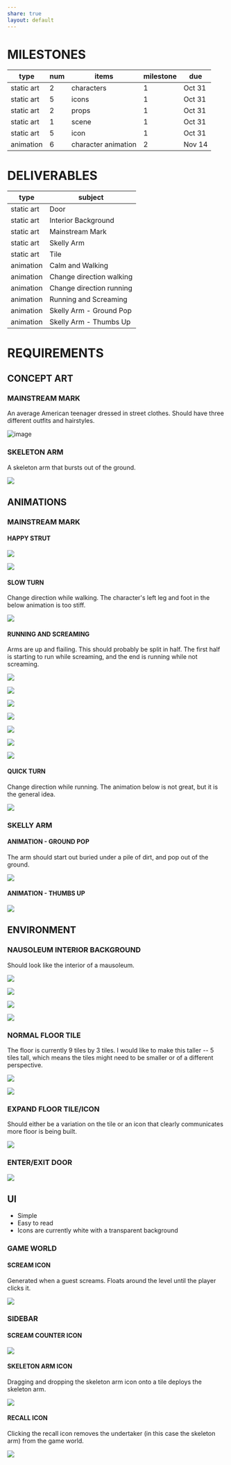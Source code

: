 ```yaml
---
share: true
layout: default
---
```

  
# MILESTONES  
  
| type       | num | items               | milestone | due    |  
| ---------- | --- | ------------------- | --------- | ------ |  
| static art | 2   | characters          | 1         | Oct 31 |  
| static art | 5   | icons               | 1         | Oct 31 |  
| static art | 2   | props               | 1         | Oct 31 |  
| static art | 1   | scene               | 1         | Oct 31 |  
| static art | 5   | icon                | 1         | Oct 31 |  
| animation  | 6   | character animation | 2         | Nov 14 |  
  
# DELIVERABLES  
  
| type       | subject                  |  
| ---------- | ------------------------ |  
| static art | Door                     |  
| static art | Interior Background      |  
| static art | Mainstream Mark          |  
| static art | Skelly Arm               |  
| static art | Tile                     |  
| animation  | Calm and Walking         |  
| animation  | Change direction walking |  
| animation  | Change direction running |  
| animation  | Running and Screaming    |  
| animation  | Skelly Arm - Ground Pop  |  
| animation  | Skelly Arm - Thumbs Up   |  
  
# REQUIREMENTS  
  
## CONCEPT ART  
  
### MAINSTREAM MARK  
  
An average American teenager dressed in street clothes. Should have three different outfits and hairstyles.  
  
![image](Attachments/mark.png)  
  
### SKELETON ARM  
  
A skeleton arm that bursts out of the ground.  
  
![](Attachments/skeleton_arm.png)  
  
## ANIMATIONS  
  
### MAINSTREAM MARK  
  
#### HAPPY STRUT  
  
![](Attachments/strut_1.gif)  
  
![](Attachments/strut_2.gif)  
  
#### SLOW TURN  
  
Change direction while walking. The character's left leg and foot in the below animation is too stiff.  
  
![](Attachments/walk_turn.gif)  
  
#### RUNNING AND SCREAMING  
  
Arms are up and flailing. This should probably be split in half. The first half is starting to run while screaming, and the end is running while not screaming.  
  
![](Attachments/rs_1.gif)  
  
![](Attachments/rs_2.gif)  
  
![](Attachments/rs_3.gif)  
  
![](Attachments/project_1_en-20240925100002501.webp)  
  
![](Attachments/project_1_en-20240925100009137.webp)  
  
![](Attachments/PROJECT_1_EN-20240925100017127.WEBP)  
  
![](Attachments/PROJECT_1_EN-20240925100022674.WEBP)  
  
#### QUICK TURN  
  
Change direction while running. The animation below is not great, but it is the general idea.  
  
![](Attachments/run_turn.gif)  
  
### SKELLY ARM  
  
#### ANIMATION - GROUND POP  
  
The arm should start out buried under a pile of dirt, and pop out of the ground.  
  
![](Attachments/zombie_dead.gif)  
  
#### ANIMATION - THUMBS UP  
  
![](Attachments/200w%202.gif)  
  
## ENVIRONMENT  
  
### NAUSOLEUM INTERIOR BACKGROUND  
  
Should look like the interior of a mausoleum.  
  
![](Attachments/project_1_en-20240925092418703.webp)  
  
![](Attachments/project_1_en-20240925092426862.webp)  
  
![](Attachments/project_1_en-20240925094607016.webp)  
  
![](Attachments/project_1_en-20240925094618316.webp)  
  
### NORMAL FLOOR TILE  
  
The floor is currently 9 tiles by 3 tiles. I would like to make this taller -- 5 tiles tall, which means the tiles might need to be smaller or of a different perspective.  
  
![](Attachments/project_1_en-20240925092932621.webp)  
  
![](Attachments/project_1_en-20240925092453205.webp)  
  
### EXPAND FLOOR TILE/ICON  
  
Should either be a variation on the tile or an icon that clearly communicates more floor is being built.  
  
![](Attachments/project_1_en-20240925214439928.webp)  
  
### ENTER/EXIT DOOR  
  
![](Attachments/door_a%201.png)  
  
## UI  
  
- Simple  
- Easy to read  
- Icons are currently white with a transparent background  
  
### GAME WORLD  
  
#### SCREAM ICON  
  
Generated when a guest screams. Floats around the level until the player clicks it.  
  
![](Attachments/project_1_en-20240925095521497.webp)  
  
### SIDEBAR  
  
#### SCREAM COUNTER ICON  
  
![](Attachments/project_1_en-20240925210914455.webp)  
  
#### SKELETON ARM ICON  
  
Dragging and dropping the skeleton arm icon onto a tile deploys the skeleton arm.  
  
![](Attachments/skeleton_arm-chip%201.png)  
  
#### RECALL ICON  
  
Clicking the recall icon removes the undertaker (in this case the skeleton arm) from the game world.  
  
![](Attachments/rotation.png)  
